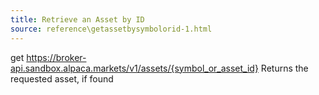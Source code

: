 ```yaml
---
title: Retrieve an Asset by ID
source: reference\getassetbysymbolorid-1.html
---
```


get https://broker-api.sandbox.alpaca.markets/v1/assets/{symbol_or_asset_id}
Returns the requested asset, if found
